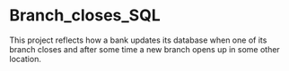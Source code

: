 # Branch_closes_SQL
This project reflects how a bank updates its database when one of its branch closes and after some time a new branch opens up in some other location.

